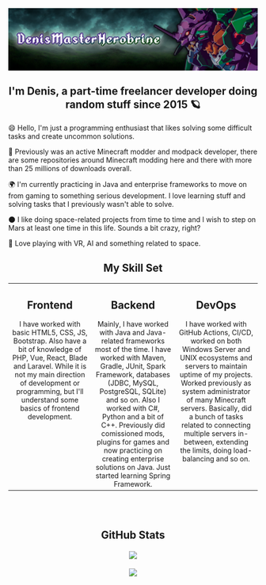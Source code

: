 <div align="center"><img src="https://raw.githubusercontent.com/DenisMasterHerobrine/DenisMasterHerobrine/master/images/banner1/ProfileBanner.png" align="center"/></div>

<!-- There is no need for the website right now. It is going to be reworked later, however. Better late than never, right? -->
<!-- <div align="center"> -->
<!-- <img src="https://raw.githubusercontent.com/DenisMasterHerobrine/DenisMasterHerobrine/master/images/banner2/part1.png"/><a href="https://denismasterherobrine.github.io/biography"><img src="https://raw.githubusercontent.com/DenisMasterHerobrine/DenisMasterHerobrine/master/images/banner2/part2.png"/></a><a href="https://denismasterherobrine.github.io/portfolio"><img src="https://raw.githubusercontent.com/DenisMasterHerobrine/DenisMasterHerobrine/master/images/banner2/part3.png"/></a><a href="https://denismasterherobrine.github.io/faq"><img src="https://raw.githubusercontent.com/DenisMasterHerobrine/DenisMasterHerobrine/master/images/banner2/part4.png"/></a>
</div> -->

## <div align="center">I'm Denis, a part-time freelancer developer doing random stuff since 2015 🪐</div>  
  
<!-- 🔭 I’m currently working as Java Junior Developer at [SHIELD.LAND](https://shield.land).
  
- 🌱 I’m currently an active Minecraft modder and pack developer. Can do comissioned mods and modpacks.  
  
- ❓ Ask me about nearly anything about space, modding games, integrations and some other stuff related to Java.  

- 🌑I like doing space-related projects from time to time and I wish to step on Mars at least one time in this life.  

- 😄  I usually have some fun with VR, Unreal Engine and sometimes AI.  
  -->

😄 Hello, I'm just a programming enthusiast that likes solving some difficult tasks and create uncommon solutions.

🧊 Previously was an active Minecraft modder and modpack developer, there are some repositories around Minecraft modding here and there with more than 25 millions of downloads overall.

🌍 I'm currently practicing in Java and enterprise frameworks to move on from gaming to something serious development. I love learning stuff and solving tasks that I previously wasn't able to solve.

🌑 I like doing space-related projects from time to time and I wish to step on Mars at least one time in this life. Sounds a bit crazy, right?

🐲 Love playing with VR, AI and something related to space.


## <div align="center">My Skill Set</div>

<div align="center">
<table><tr><td valign="top" width="33%">
  
## <div align="center">Frontend</div>
<div align="center">  
I have worked with basic HTML5, CSS, JS, Bootstrap. Also have a bit of knowledge of PHP, Vue, React, Blade and Laravel. While it is not my main direction of development or programming, but I'll understand some basics of frontend development.
</div>

</td><td valign="top" width="33%">

## <div align="center">Backend</div> 
<div align="center">
  Mainly, I have worked with Java and Java-related frameworks most of the time. I have worked with Maven, Gradle, JUnit, Spark Framework, databases (JDBC, MySQL, PostgreSQL, SQLite) and so on. Also I worked with C#, Python and a bit of C++. Previously did comissioned mods, plugins for games and now practicing on creating enterprise solutions on Java. Just started learning Spring Framework.
</div>
</td><td valign="top" width="33%">

## <div align="center">DevOps</div> 
<div align="center">  
  I have worked with GitHub Actions, CI/CD, worked on both Windows Server and UNIX ecosystems and servers to maintain uptime of my projects. Worked previously as system administrator of many Minecraft servers. Basically, did a bunch of tasks related to connecting multiple servers in-between, extending the limits, doing load-balancing and so on.
</div>
</td></tr></table>  

<br/>

<br/>

## <div align="center">GitHub Stats</div>
<div align="center"><img src="https://github-readme-stats.vercel.app/api?username=DenisMasterHerobrine&show_icons=true&count_private=true&hide_border=true&theme=merko" align="center" /></div>


<br/>
</div>


<div align="center">
<img src="https://komarev.com/ghpvc/?username=DenisMasterHerobrine&&style=flat-square" align="center"/>
</div>
<br/>  
